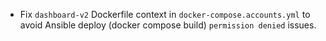 - Fix `dashboard-v2` Dockerfile context in `docker-compose.accounts.yml` to
  avoid Ansible deploy (docker compose build) `permission denied` issues.